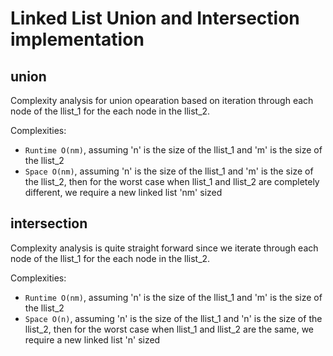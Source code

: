 
# Linked List Union and Intersection implementation

## union
Complexity analysis for union opearation based on iteration through each node of the llist_1
for the each node in the llist_2.

Complexities:
* `Runtime O(nm)`, assuming 'n' is the size of the llist_1 and 'm' is the size of the llist_2
* `Space O(nm)`, assuming 'n' is the size of the llist_1 and 'm' is the size of the llist_2, 
then for the worst case when llist_1 and llist_2 are completely different, we require a new linked list 'nm' sized

## intersection
Complexity analysis is quite straight forward since we iterate through each node of the llist_1
for the each node in the llist_2.

Complexities: 
* `Runtime O(nm)`, assuming 'n' is the size of the llist_1 and 'm' is the size of the llist_2
* `Space O(n)`, assuming 'n' is the size of the llist_1 and 'n' is the size of the llist_2, 
then for the worst case when llist_1 and llist_2 are the same, we require a new linked list 'n' sized
